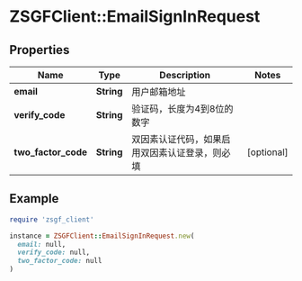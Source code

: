 # ZSGFClient::EmailSignInRequest

## Properties

| Name | Type | Description | Notes |
| ---- | ---- | ----------- | ----- |
| **email** | **String** | 用户邮箱地址 |  |
| **verify_code** | **String** | 验证码，长度为4到8位的数字 |  |
| **two_factor_code** | **String** | 双因素认证代码，如果启用双因素认证登录，则必填 | [optional] |

## Example

```ruby
require 'zsgf_client'

instance = ZSGFClient::EmailSignInRequest.new(
  email: null,
  verify_code: null,
  two_factor_code: null
)
```

